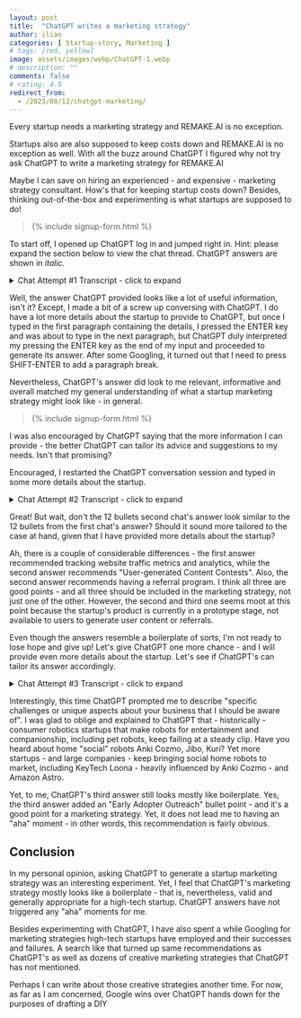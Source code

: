 ```yaml
---
layout: post
title:  "ChatGPT writes a marketing strategy"
author: iliao
categories: [ Startup-story, Marketing ]
# tags: [red, yellow]
image: assets/images/webp/ChatGPT-1.webp
# description: ""
comments: false
# rating: 4.5
redirect_from:
  - /2023/08/12/chatgpt-marketing/
---
```

Every startup needs a marketing strategy and REMAKE.AI is no exception.

Startups also are also supposed to keep costs down and REMAKE.AI is no exception as well. With all the buzz around ChatGPT I figured why not try ask ChatGPT to write a marketing strategy for REMAKE.AI 

Maybe I can save on hiring an experienced - and expensive - marketing strategy consultant. How's that for keeping startup costs down? Besides, thinking out-of-the-box and experimenting is what startups are supposed to do!

<blockquote>{% include signup-form.html %}</blockquote>

To start off, I opened up ChatGPT log in and jumped right in. Hint: please expand the section below to view the chat thread. ChatGPT answers are shown in *italic*.

<details>
<summary>Chat Attempt #1 Transcript - click to expand</summary>
Hi
<p></p>
<em>Hello! How can I assist you today?</em>
<p></p>
I need some help coming up with a marketing strategy, please.
<p></p>
<em>Of course, I'd be happy to help you with your marketing strategy! To get started, could you provide me with some more details about your business or project? Specifically, I'll need to know:</em>
<p></p>
<em>1. What is your business or project about?<br>
2. Who is your target audience or customer base?<br>
3. What are your goals and objectives for this marketing strategy? (e.g., increase brand awareness, drive sales, launch a new product, etc.)<br>
4. Do you have any specific budget constraints for your marketing efforts?<br>
5. What channels or platforms are you currently using for marketing? (e.g., social media, email, content marketing, etc.)</em>
<p></p>
<em>The more information you can provide, the better I can tailor the advice and suggestions to your needs.</em>
<p></p>
I'm working on an early stage technology startup. The startup's product is a pet robot for consumers. A pet robot like that would have a playful character to keep its users entertained. The robot would also keep company with its human users and also offer some utility functionality like monitoring the user's house when the user is away. The startup, as I mentioned, is in an early stage with a working prototype.
<p></p>
<em>Thank you for sharing the details about your early stage technology startup. Creating a marketing strategy for a product like a pet robot is exciting! Here’s a step-by-step approach you could consider:</em>
<p></p>
<em>1. **Market Research and Target Audience:**
   - Conduct in-depth market research to understand the current trends in pet technology, consumer preferences, and the competitive landscape.<br>
   - Identify your ideal target audience. This could include pet owners, tech enthusiasts, early adopters, and busy professionals who could benefit from the utilitarian features.</em>
<p></p>
<em>2. **Brand Identity and Positioning:**
   - Develop a unique and compelling brand identity that reflects the playful and utilitarian aspects of your pet robot.<br>
   - Craft a clear and concise value proposition that highlights the benefits and features of your product.</em>
<p></p>
<em>3. **Online Presence:**
   - Build a professional website that showcases your product's features, benefits, and use cases. Include high-quality images, videos, and customer testimonials.<br>
   - Create engaging content related to pet care, technology, and the benefits of having a pet robot. This can help establish your startup as a thought leader in the field.</em>
<p></p>
<em>4. **Social Media Marketing:**
   - Establish a presence on relevant social media platforms such as Instagram, Facebook, and Twitter.<br>
   - Share entertaining and informative content to engage your audience. Use a mix of videos, images, and stories to showcase your product's personality and functionality.</em>
<p></p>
<em>5. **Influencer Partnerships:**
   - Collaborate with pet influencers, tech enthusiasts, and bloggers who can review and promote your pet robot.<br>
   - Their endorsements can help you reach a wider audience and gain credibility within your target market.</em>
<p></p>
<em>6. **Public Relations (PR):**
   - Send press releases to relevant media outlets and tech blogs about your startup's launch, prototype, and unique features.<br>
   - Offer interviews or demos to journalists and reporters covering tech, lifestyle, and innovation.</em>
<p></p>
<em>7. **Trade Shows and Events:**
   - Attend relevant trade shows, tech expos, and pet-related events to showcase your prototype and gather feedback.<br>
   - These events provide networking opportunities and exposure to potential investors and customers.</em>
<p></p>
<em>8. **Email Marketing:**
   - Build an email list of interested individuals who want updates about your product's development and launch.<br>
   - Send regular updates, sneak peeks, and exclusive offers to keep your audience engaged.</em>
<p></p>
<em>9. **Crowdfunding Campaign (if applicable):**
   - Consider launching a crowdfunding campaign on platforms like Kickstarter or Indiegogo to raise funds and validate market interest.</em>
<p></p>
<em>10. **Partnerships and Collaborations:**
    - Explore partnerships with pet supply stores, tech retailers, and online marketplaces to expand your distribution network.</em>
<p></p>
<em>11. **Feedback and Iteration:**
    - Encourage users to provide feedback on your prototype, and use this feedback to make necessary improvements before the official launch.</em>
<p></p>
<em>12. **Metrics and Analysis:**
    - Set up analytics tools to track website traffic, social media engagement, and other key performance indicators (KPIs).<br>
    - Regularly review and analyze these metrics to assess the effectiveness of your marketing efforts and make data-driven decisions.</em>
<p></p>
<em>Remember that an effective marketing strategy evolves over time based on your startup's progress and the feedback you receive from potential users. Flexibility and adaptability are key as you refine your approach and continue to iterate based on real-world results.</em>
</details>
<p></p>

Well, the answer ChatGPT provided looks like a lot of useful information, isn't it? Except, I made a bit of a screw up conversing with ChatGPT. I do have a lot more details about the startup to provide to ChatGPT, but once I typed in the first paragraph containing the details, I pressed the ENTER key and was about to type in the next paragraph, but ChatGPT duly interpreted my pressing the ENTER key as the end of my input and proceeded to generate its answer. After some Googling, it turned out that I need to press SHIFT-ENTER to add a paragraph break.

Nevertheless, ChatGPT's answer did look to me relevant, informative and overall matched my general understanding of what a startup marketing strategy might look like - in general.

<blockquote>{% include signup-form.html %}</blockquote>

I was also encouraged by ChatGPT saying that the more information I can provide - the better ChatGPT can tailor its advice and suggestions to my needs. Isn't that promising?

Encouraged, I restarted the ChatGPT conversation session and typed in some more details about the startup.

<details>
<summary>Chat Attempt #2 Transcript - click to expand</summary>
Hi
<p></p>
<em>Hello! How can I assist you today?</em>
<p></p>
I need some help coming up with a marketing strategy, please.
<p></p>
<em>Of course, I'd be happy to help you with that! To provide you with an effective marketing strategy, I'll need some more information about your business, target audience, goals, and resources. Could you please provide me with some details? Specifically:</em>
<p></p>
<em>1. What is your business about? What products or services do you offer?<br>
2. Who is your target audience? Can you describe their demographics, interests, and behaviors?<br>
3. What are your primary marketing goals? Are you looking to increase brand awareness, drive sales, expand your customer base, etc.?<br>
4. What is your current marketing budget and available resources?<br>
5. Are there any specific channels you're already using for marketing (social media, email, content marketing, etc.)?</em>
<p></p>
<em>The more information you can provide, the more tailored and effective the marketing strategy I can help you develop.</em>
<p></p>
I'm working on an early stage technology startup. The startup's product is a pet robot for consumers. A pet robot like that would have a playful character to keep its users entertained. The robot would also keep company with its human users and also offer some utility functionality like monitoring the user's house when the user is away. The startup, as I mentioned, is in an early stage with a working prototype.
<p></p>
The target audience is everyone who likes pets - and most humans do. More specifically, there are several potential audiences. Firstly, there are people who would like to have a pet - for purposes of companionship, security or entertainment - but cannot have a cat or a dog. For example, people like that may not be allowed to have live pets at home. Alternatively, some people are allergic to live pets. Other people may not have time or desire or sufficient mobility to care for live pets - including being away from home. Examples of people in this target audience may include seniors, people who live alone - including young people, busy people, people with medical problems. Another target audience is early adopters of high-technology products. These people may be of younger age and tech-savvy. Yet another target audience is people who would like to impress their friends by owning a novelty product.
<p></p>
The short-term goal is to build a mailing list of potential customers. The long-term goal is to make the product a success and evolve the business into a large company with billions of happy customers.
<p></p>
Regarding current marketing efforts - I have set up a one-page website. The website shows a video explaining the product concept. The website also offers the visitor to sign up for a mailing list to receive an early invitation to the product launch. I have set up analytics for this website. The marketing budget and resources are at the bootstrap level at the moment.
The key challenge in marketing is to get the word out. I need to make the startup's presence known to the public.
<p></p>
More specifically, I need to get people to sign up for my mailing list. The mailing list purpose is to share announcements about upcoming product launches and educate on how to use the product.
<p></p>
<em>Thank you for providing such detailed information about your startup and its goals. Based on the details you've shared, here's a comprehensive marketing strategy tailored to your early-stage pet robot startup:</em>
<p></p>
<em>**1. Target Audience Understanding:**
   - Create detailed buyer personas for each potential target audience segment you mentioned, including their pain points, motivations, preferences, and online behaviors.</em>
<p></p>
<em>**2. Content Creation:**
   - Develop high-quality content that showcases the benefits and features of your pet robot. This could include blog posts, videos, infographics, and social media content.<br>
   - Create content that addresses specific pain points of different audience segments, such as "Companionship for Seniors" or "Pet-like Entertainment for Tech Enthusiasts."</em>
<p></p>
<em>**3. Social Media Engagement:**
   - Utilize social media platforms where your target audiences are most active (e.g., Facebook, Instagram, Twitter).<br>
   - Share engaging posts, videos, and stories about your product's features, use cases, and the problems it solves.<br>
   - Encourage user-generated content by encouraging customers to share their experiences with your product.</em>
<p></p>
<em>**4. Influencer Marketing:**
   - Identify influencers or bloggers in the pet, tech, and lifestyle niches who align with your target audiences.<br>
   - Collaborate with them to review your product and share their experiences with their followers.</em>
<p></p>
<em>**5. Email Marketing:**
   - Continue to build your mailing list through your one-page website by offering incentives such as exclusive product updates, discounts, or educational content.<br>
   - Send regular email updates about your product's development, milestones, and upcoming launches.</em>
<p></p>
<em>**6. Content Partnerships:**
   - Partner with online platforms, blogs, and communities that cater to your target audiences.<br>
   - Contribute guest articles or webinars that highlight the benefits of your product and its relevance to their readers.</em>
<p></p>
<em>**7. Product Demonstrations:**
   - Attend relevant trade shows, tech expos, or pet events to showcase your working prototype.<br>
   - Offer live demonstrations and allow attendees to interact with the pet robot.</em>
<p></p>
<em>**8. Referral Program:**
   - Implement a referral program where current subscribers can refer friends and family to join your mailing list in exchange for rewards or incentives.</em>
<p></p>
<em>**9. Crowdfunding Campaign:**
   - Consider launching a crowdfunding campaign (e.g., Kickstarter, Indiegogo) to generate buzz, raise funds, and secure early pre-orders.</em>
<p></p>
<em>**10. Public Relations:**
   - Develop a press release about your innovative pet robot and distribute it to relevant media outlets, tech blogs, and local news.</em>
<p></p>
<em>**11. Community Engagement:**
   - Participate in online forums, social media groups, and communities related to pets, tech, and innovation.<br>
   - Engage in discussions, offer valuable insights, and discreetly introduce your product when relevant.</em>
<p></p>
<em>**12. User-generated Content Contests:**
   - Host contests where users can submit creative content related to your pet robot, such as videos, stories, or artwork.</em>
<p></p>
<em>Remember that consistency and patience are key when implementing a marketing strategy. Since you're working with a limited budget, focus on strategies that have a higher potential for reaching and engaging your target audiences effectively. As your startup grows, you can adjust and expand your marketing efforts accordingly.</em>
</details>
<p></p>

Great! But wait, don't the 12 bullets second chat's answer look similar to the 12 bullets from the first chat's answer? Should it sound more tailored to the case at hand, given that I have provided more details about the startup?

Ah, there is a couple of considerable differences - the first answer recommended tracking website traffic metrics and analytics, while the second answer recommends "User-generated Content Contests". Also, the second answer recommends having a referral program. I think all three are good points - and all three should be included in the marketing strategy, not just one of the other. However, the second and third one seems moot at this point because the startup's product is currently in a prototype stage, not available to users to generate user content or referrals.

Even though the answers resemble a boilerplate of sorts, I'm not ready to lose hope and give up! Let's give ChatGPT one more chance - and I will provide even more details about the startup. Let's see if ChatGPT's can tailor its answer accordingly.

<details>
<summary>Chat Attempt #3 Transcript - click to expand</summary>
Hi
<p></p>
<em>Hello! How can I assist you today?</em>
<p></p>
I need some help coming up with a marketing strategy, please.
<p></p>
<em>Of course, I'd be happy to help you come up with a marketing strategy! To get started, could you please provide me with some information about your business or product? Specifically, I'd like to know:</em>
<p></p>
<em>1. What is your business or product?<br>
2. Who is your target audience?<br>
3. Do you have any current marketing efforts in place? If so, what are they and how effective have they been?<br>
4. What are your marketing goals? (e.g., brand awareness, lead generation, sales increase)<br>
5. What is your budget for marketing activities?<br>
6. Are there any specific challenges or unique aspects about your business that I should be aware of?</em>
<p></p>
<em>The more details you can provide, the better I'll be able to assist you in creating a tailored marketing strategy.</em>
<p></p>
I'm working on an early-stage technology startup. The startup's product is a pet robot for consumers. A pet robot like that would have a playful character to keep its users entertained. The robot would also keep company with its human users and also offer some utility functionality like monitoring the user's house when the user is away. The startup, as I mentioned, is in an early stage with a working prototype.
<p></p>
The target audience is everyone who likes pets - and most humans do. More specifically, there are several potential audiences. Firstly, there are people who would like to have a pet - for purposes of companionship, security or entertainment - but cannot have a cat or a dog. For example, people like that may not be allowed to have live pets at home. Alternatively, some people are allergic to live pets. Other people may not have time or desire or sufficient mobility to care for live pets - including being away from home. Examples of people in this target audience may include seniors, people who live alone - including young people, busy people, people with medical problems. Another target audience is early adopters of high-technology products. These people may be of younger age and tech-savvy. Yet another target audience is people who would like to impress their friends by owning a novelty product.
<p></p>
The short-term goal is to build a mailing list of potential customers. The long-term goal is to make the product a success and evolve the business into a large company with billions of happy customers.
<p></p>
Regarding current marketing efforts - I have set up a one-page website. The website shows a video explaining the product concept. The website also offers the visitor to sign up for a mailing list to receive an early invitation to the product launch. I have set up analytics for this website. The marketing budget and resources are at the bootstrap level at the moment.
The key challenge in marketing is to get the word out. I need to make the startup's presence known to the public.
<p></p>
More specifically, I need to get people to sign up for my mailing list. The mailing list purpose is to share announcements about upcoming product launches and educate on how to use the product.
<p></p>
Another unique challenge is specific to the business. The problem is that countless startups have tried making and selling companion robots to consumers. Nearly all those startups have failed after a few years in business. Those that have not failed entered this business fairly recently and don't appear to be making money selling these products. I have researched the reasons for these startups' failures. The main reason is that companion robots don't seem to offer much value to consumers, except for some entertainment, while the product prices are comparable to a mid-end smartphone or notebook PC, while a smartphone.
<p></p>
However, I believe I have figured out a strategy to overcome this challenge. The costs can be reduced by moving processing and associated electronic hardware out of the pet robot and into the computing cloud and reusing some electronics the users already own. I can enhance the value a pet robot offers by building up the robot's character. Also, the product cost can be reduced by increasing the volume of its sales. To increase the volume of sales I need to have a good marketing approach to increase product adoption.
<p></p>
One possible early stage marketing strategy - to get a toehold in the market - might be to target so-called makers, who like doing electronic and 3D printing projects. I can offer a do-it-yourself open-source version of a pet robot, so that the makers can themselves 3D print robot parts, assemble and bring up the robot. In other words, initially I would be selling a kit containing just motors, sensors and electronics. Such a kit would be very inexpensive compared to selling a full-fledged product.
<p></p>
<em>Thank you for providing such detailed information about your startup and its challenges. Based on what you've shared, here's a comprehensive marketing strategy that takes into consideration your target audience, goals, budget, and unique challenges:</em>
<p></p>
<em>**1. Define Your Unique Value Proposition:**
Clearly communicate how your pet robot is different from previous attempts. Highlight its playful character, utility functionalities, and cost-saving features. Emphasize how it can provide companionship, security, and entertainment while being affordable and customizable.</em>
<p></p>
<em>**2. Content Marketing:**
Create high-quality content related to pet ownership, technology, and the benefits of your pet robot. This could include blog posts, videos, infographics, and social media posts. Share tips on pet care, technology integration, and DIY robot assembly to attract your target audiences.</em>
<p></p>
<em>**3. Social Media Engagement:**
Engage with potential customers on social media platforms like Instagram, Facebook, and Twitter. Share engaging and visually appealing content showcasing your product's features, development process, and user stories. Use relevant hashtags and encourage user-generated content.</em>
<p></p>
<em>**4. Influencer Collaborations:**
Identify pet influencers, tech enthusiasts, and DIY makers who align with your product's values. Collaborate with them to review and promote your pet robot. Their authentic endorsement can significantly increase your product's visibility.</em>
<p></p>
<em>**5. Email Marketing:**
Leverage your existing one-page website and the sign-up form for building your mailing list. Regularly send informative and engaging emails to your subscribers, sharing updates on product development, insights into the pet robot's utility, and exclusive offers.</em>
<p></p>
<em>**6. Partnerships and Collaborations:**
Explore partnerships with pet-related organizations, tech communities, and makerspaces. Collaborate on workshops, webinars, or events that showcase your product's features and benefits, while also providing value to their members.</em>
<p></p>
<em>**7. Early Adopter Outreach:**
Target early adopters who are tech-savvy and open to trying new technologies. Engage with tech forums, communities, and online platforms where these individuals congregate. Offer them special incentives for being among the first to try your product.</em>
<p></p>
<em>**8. Educational Webinars and Workshops:**
Host webinars and workshops that showcase the DIY aspect of your product. Educate potential customers on how to assemble and customize their own pet robots. Highlight the cost savings and satisfaction of building something unique.</em>
<p></p>
<em>**9. Crowdfunding Campaigns:**
Consider launching a crowdfunding campaign on platforms like Kickstarter or Indiegogo. Create compelling campaign content that tells your startup's story, explains the product's benefits, and offers early-bird pricing to backers.</em>
<p></p>
<em>**10. Public Relations and Media Outreach:**
Craft press releases and pitch your product to relevant media outlets, tech blogs, and pet magazines. Highlight your unique value proposition, the solution to past failures, and the benefits your pet robot brings to potential users.</em>
<p></p>
<em>**11. Continuous Feedback Loop:**
Engage with your early customers and mailing list subscribers for feedback. Use their insights to improve your product, address concerns, and fine-tune your marketing strategy as you progress.</em>
<p></p>
<em>**12. Community Building:**
Foster a community around your product by creating online forums, social media groups, and dedicated spaces for users to share their experiences, customization ideas, and use cases.</em>
<p></p>
<em>Remember that building brand awareness and trust takes time, especially in a market with past failures. Be patient, adaptable, and responsive to feedback. By addressing the challenges you've identified and showcasing the unique value of your pet robot, you can create a strong marketing strategy that sets your startup up for success.</em>
</details>
<p></p>

Interestingly, this time ChatGPT prompted me to describe "specific challenges or unique aspects about your business that I should be aware of". I was glad to oblige and explained to ChatGPT that - historically - consumer robotics startups that make robots for entertainment and companionship, including pet robots, keep failing at a steady clip. Have you heard about home "social" robots Anki Cozmo, Jibo, Kuri? Yet more startups - and large companies - keep bringing social home robots to market, including KeyTech Loona - heavily influenced by Anki Cozmo - and Amazon Astro.

Yet, to me, ChatGPT's third answer still looks mostly like boilerplate. Yes, the third answer added an "Early Adopter Outreach" bullet point - and it's a good point for a marketing strategy. Yet, it does not lead me to having an "aha" moment - in other words, this recommendation is fairly obvious.

## Conclusion

In my personal opinion, asking ChatGPT to generate a startup marketing strategy was an interesting experiment. Yet, I feel that ChatGPT's marketing strategy mostly looks like a boilerplate - that is, nevertheless, valid and generally appropriate for a high-tech startup. ChatGPT answers have not triggered any "aha" moments for me.

Besides experimenting with ChatGPT, I have also spent a while Googling for marketing strategies high-tech startups have employed and their successes and failures. A search like that turned up same recommendations as ChatGPT's as well as dozens of creative marketing strategies that ChatGPT has not mentioned.

Perhaps I can write about those creative strategies another time. For now, as far as I am concerned, Google wins over ChatGPT hands down for the purposes of drafting a DIY
